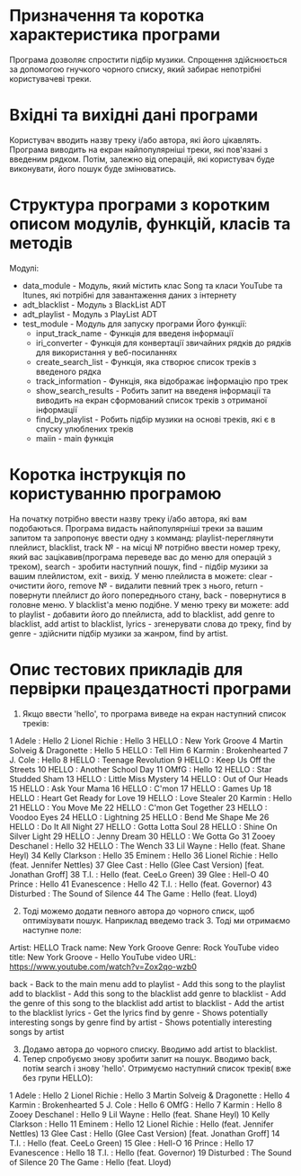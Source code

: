 # Призначення та коротка характеристика програми

Програма дозволяє спростити підбір музики. Спрощення здійснюється за допомогою гнучкого чорного списку, який забирає непотрібні користувачеві треки.

# Вхідні та вихідні дані програми

Користувач вводить назву треку і/або автора, які його цікавлять. Програма виводить на екран найпопулярніші треки, які пов'язані з введеним рядком. Потім, залежно від операцій, які користувач буде виконувати, його пошук буде змінюватись.

# Структура програми з коротким описом модулів, функцій, класів та методів

Модулі:
* data_module - Модуль, який містить клас Song та класи YouTube та Itunes, які потрібні для завантаження даних з інтернету
* adt_blacklist - Модуль з BlackList ADT
* adt_playlist - Модуль з PlayList ADT
* test_module - Модуль для запуску програми
  Його функції:
  * input_track_name - Функція для введеня інформації
  * iri_converter - Функція для конвертації звичайних рядків до рядків для використання у веб-посиланнях
  * create_search_list - Функція, яка створює список треків з введеного рядка
  * track_information - Функція, яка відображає інформацію про трек
  * show_search_results - Робить запит на введеня інформації та виводить на екран сформований список треків з отриманої інформації
  * find_by_playlist - Робить підбір музики на основі треків, які є в спуску улюблених треків
  * maiin - main функція

# Коротка інструкція по користуванню програмою

На початку потрібно ввести назву треку і/або автора, які вам подобаються. Програма видасть найпопулярніші треки за вашим запитом та запропонує ввести одну з комманд: playlist-переглянути плейлист, blacklist, track № - на місці № потрібно ввести номер треку, який вас зацікавив(програма переведе вас до меню для операцій з треком), search - зробити наступний пошук, find - підбір музики за вашим плейлистом, exit - вихід. У меню плейлиста в можете: clear - очистити його, remove № - видалити певний трек з нього, return - повернути плейлист до його попереднього стану, back - повернутися в головне меню. У blacklist'а меню подібне. У меню треку ви можете: add to playlist - добавити його до плейлиста, add to blacklist, add genre to blacklist, add artist to blacklist, lyrics - згенерувати слова до треку, find by genre - здійснити підбір музики за жанром, find by artist.

# Опис тестових прикладів для первірки працездатності програми

1) Якщо ввести 'hello', то програма виведе на екран наступний список треків:

1 Adele : Hello
2 Lionel Richie : Hello
3 HELLO : New York Groove
4 Martin Solveig & Dragonette : Hello
5 HELLO : Tell Him
6 Karmin : Brokenhearted
7 J. Cole : Hello
8 HELLO : Teenage Revolution
9 HELLO : Keep Us Off the Streets
10 HELLO : Another School Day
11 OMfG : Hello
12 HELLO : Star Studded Sham
13 HELLO : Little Miss Mystery
14 HELLO : Out of Our Heads
15 HELLO : Ask Your Mama
16 HELLO : C'mon
17 HELLO : Games Up
18 HELLO : Heart Get Ready for Love
19 HELLO : Love Stealer
20 Karmin : Hello
21 HELLO : You Move Me
22 HELLO : C'mon Get Together
23 HELLO : Voodoo Eyes
24 HELLO : Lightning
25 HELLO : Bend Me Shape Me
26 HELLO : Do It All Night
27 HELLO : Gotta Lotta Soul
28 HELLO : Shine On Silver Light
29 HELLO : Jenny Dream
30 HELLO : We Gotta Go
31 Zooey Deschanel : Hello
32 HELLO : The Wench
33 Lil Wayne : Hello (feat. Shane Heyl)
34 Kelly Clarkson : Hello
35 Eminem : Hello
36 Lionel Richie : Hello (feat. Jennifer Nettles)
37 Glee Cast : Hello (Glee Cast Version) [feat. Jonathan Groff]
38 T.I. : Hello (feat. CeeLo Green)
39 Glee : Hell-O
40 Prince : Hello
41 Evanescence : Hello
42 T.I. : Hello (feat. Governor)
43 Disturbed : The Sound of Silence
44 The Game : Hello (feat. Lloyd)

2) Тоді можемо додати певного автора до чорного списк, щоб оптимізувати пошук. Наприклад введемо track 3. Тоді ми отримаємо наступне поле:

Artist: HELLO
Track name: New York Groove
Genre: Rock
YouTube video title: New York Groove - Hello
YouTube video URL: https://www.youtube.com/watch?v=Zox2qo-wzb0
    

back - Back to the main menu
add to playlist - Add this song to the playlist
add to blacklist - Add this song to the blacklist
add genre to blacklist - Add the genre of this song to the blacklist
add artist to blacklist - Add the artist to the blacklist
lyrics - Get the lyrics
find by genre - Shows potentially interesting songs by genre
find by artist - Shows potentially interesting songs by artist

3) Додамо автора до чорного списку. Вводимо add artist to blacklist.
4) Тепер спробуємо знову зробити запит на пошук. Вводимо back, потім search і знову 'hello'. Отримуємо наступний список треків( вже без групи HELLO):

1 Adele : Hello
2 Lionel Richie : Hello
3 Martin Solveig & Dragonette : Hello
4 Karmin : Brokenhearted
5 J. Cole : Hello
6 OMfG : Hello
7 Karmin : Hello
8 Zooey Deschanel : Hello
9 Lil Wayne : Hello (feat. Shane Heyl)
10 Kelly Clarkson : Hello
11 Eminem : Hello
12 Lionel Richie : Hello (feat. Jennifer Nettles)
13 Glee Cast : Hello (Glee Cast Version) [feat. Jonathan Groff]
14 T.I. : Hello (feat. CeeLo Green)
15 Glee : Hell-O
16 Prince : Hello
17 Evanescence : Hello
18 T.I. : Hello (feat. Governor)
19 Disturbed : The Sound of Silence
20 The Game : Hello (feat. Lloyd)
